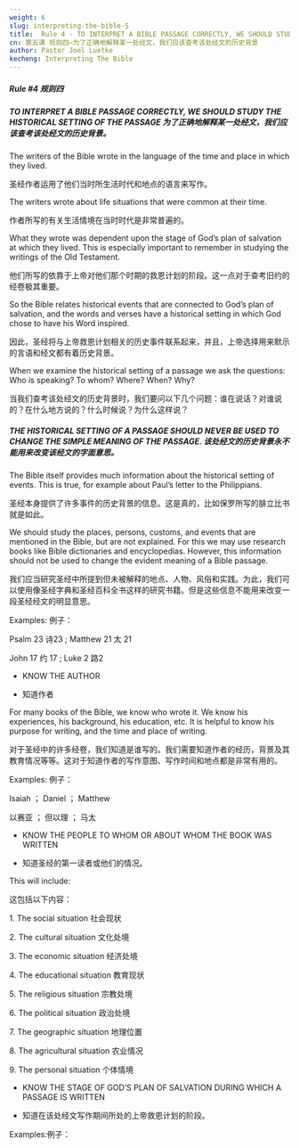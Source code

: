 ```yaml
---
weight: 6
slug: interpreting-the-bible-5
title:  Rule 4 - TO INTERPRET A BIBLE PASSAGE CORRECTLY, WE SHOULD STUDY THE HISTORICAL SETTING OF THE PASSAGE
cn: 第五课 规则四—为了正确地解释某一处经文，我们应该查考该处经文的历史背景
author: Pastor Joel Luetke
kecheng: Interpreting The Bible
---
```



##### Rule #4 规则四
##### TO INTERPRET A BIBLE PASSAGE CORRECTLY, WE SHOULD STUDY THE HISTORICAL SETTING OF THE PASSAGE 为了正确地解释某一处经文，我们应该查考该处经文的历史背景。

The writers of the Bible wrote in the language of the time and place in which they lived.

圣经作者运用了他们当时所生活时代和地点的语言来写作。

The writers wrote about life situations that were common at their time.

作者所写的有关生活情境在当时时代是非常普遍的。

What they wrote was dependent upon the stage of God’s plan of salvation at which they lived. This is especially important to remember in studying the writings of the Old Testament.

他们所写的依靠于上帝对他们那个时期的救恩计划的阶段。这一点对于查考旧约的经卷极其重要。

So the Bible relates historical events that are connected to God’s plan of salvation, and the words and verses have a historical setting in which God chose to have his Word inspired.

因此，圣经将与上帝救恩计划相关的历史事件联系起来，并且，上帝选择用来默示的言语和经文都有着历史背景。

When we examine the historical setting of a passage we ask the questions: Who is speaking? To whom? Where? When? Why?

当我们查考该处经文的历史背景时，我们要问以下几个问题：谁在说话？对谁说的？在什么地方说的？什么时候说？为什么这样说？

##### THE HISTORICAL SETTING OF A PASSAGE SHOULD NEVER BE USED TO CHANGE THE SIMPLE MEANING OF THE PASSAGE. 该处经文的历史背景永不能用来改变该经文的字面意思。

The Bible itself provides much information about the historical setting of events. This is true, for example about Paul’s letter to the Philippians.

圣经本身提供了许多事件的历史背景的信息。这是真的，比如保罗所写的腓立比书就是如此。

We should study the places, persons, customs, and events that are mentioned in the Bible, but are not explained. For this we may use research books like Bible dictionaries and encyclopedias. However, this information should not be used to change the evident meaning of a Bible passage.

我们应当研究圣经中所提到但未被解释的地点、人物、风俗和实践。为此，我们可以使用像圣经字典和圣经百科全书这样的研究书籍。但是这些信息不能用来改变一段圣经经文的明显意思。

Examples: 例子： 

Psalm 23 诗23 ; Matthew 21 太 21

John 17 约 17 ; Luke 2 路2

* KNOW THE AUTHOR 

* 知道作者

For many books of the Bible, we know who wrote it. We know his experiences, his background, his education, etc. It is helpful to know his purpose for writing, and the time and place of writing.

对于圣经中的许多经卷，我们知道是谁写的。我们需要知道作者的经历，背景及其教育情况等等。这对于知道作者的写作意图、写作时间和地点都是非常有用的。

Examples: 例子：

Isaiah ； Daniel ； Matthew 

以赛亚 ； 但以理 ； 马太

*  KNOW THE PEOPLE TO WHOM OR ABOUT WHOM THE BOOK WAS WRITTEN 

* 知道圣经的第一读者或他们的情况。

This will include:

这包括以下内容：

1\. The social situation 社会现状

2\. The cultural situation 文化处境

3\. The economic situation 经济处境

4\. The educational situation 教育现状

5\. The religious situation 宗教处境

6\. The political situation 政治处境

7\. The geographic situation 地理位置

8\. The agricultural situation 农业情况

9\. The personal situation 个体情境

* KNOW THE STAGE OF GOD’S PLAN OF SALVATION DURING WHICH A PASSAGE IS WRITTEN

* 知道在该处经文写作期间所处的上帝救恩计划的阶段。

Examples:例子：
